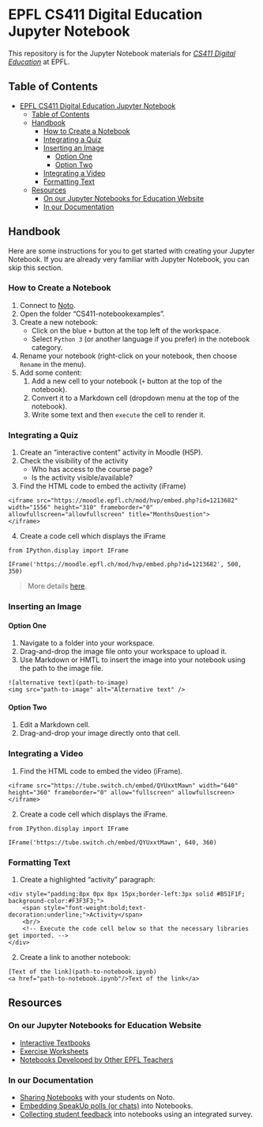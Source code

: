 # EPFL CS411 Digital Education Jupyter Notebook

This repository is for the Jupyter Notebook materials for [_CS411 Digital Education_](https://edu.epfl.ch/coursebook/en/digital-education-CS-411) at EPFL.

## Table of Contents

- [EPFL CS411 Digital Education Jupyter Notebook](#epfl-cs411-digital-education-jupyter-notebook)
  - [Table of Contents](#table-of-contents)
  - [Handbook](#handbook)
    - [How to Create a Notebook](#how-to-create-a-notebook)
    - [Integrating a Quiz](#integrating-a-quiz)
    - [Inserting an Image](#inserting-an-image)
      - [Option One](#option-one)
      - [Option Two](#option-two)
    - [Integrating a Video](#integrating-a-video)
    - [Formatting Text](#formatting-text)
  - [Resources](#resources)
    - [On our Jupyter Notebooks for Education Website](#on-our-jupyter-notebooks-for-education-website)
    - [In our Documentation](#in-our-documentation)

## Handbook

Here are some instructions for you to get started with creating your Jupyter Notebook. If you are already
very familiar with Jupyter Notebook, you can skip this section.

### How to Create a Notebook

1. Connect to [Noto](https://noto.epfl.ch).
2. Open the folder “CS411-notebookexamples”.
3. Create a new notebook:
   - Click on the blue `+` button at the top left of the workspace.
   - Select `Python 3` (or another language if you prefer) in the notebook category.
4. Rename your notebook (right-click on your notebook, then choose `Rename` in the menu).
5. Add some content:
   1. Add a new cell to your notebook (`+` button at the top of the notebook).
   2. Convert it to a Markdown cell (dropdown menu at the top of the notebook).
   3. Write some text and then `execute` the cell to render it.

### Integrating a Quiz

1. Create an “interactive content” activity in Moodle (H5P).
2. Check the visibility of the activity
   - Who has access to the course page?
   - Is the activity visible/available?
3. Find the HTML code to embed the activity (iFrame)

```
<iframe src="https://moodle.epfl.ch/mod/hvp/embed.php?id=1213682" width="1556" height="310" frameborder="0" allowfullscreen="allowfullscreen" title="MonthsQuestion">
</iframe>
```

4. Create a code cell which displays the iFrame

```
from IPython.display import IFrame

IFrame('https://moodle.epfl.ch/mod/hvp/embed.php?id=1213682', 500, 350)
```

> More details [here](https://go.epfl.ch/noto-quiz).

### Inserting an Image

#### Option One

1. Navigate to a folder into your workspace.
2. Drag-and-drop the image file onto your workspace to upload it.
3. Use Markdown or HMTL to insert the image into your notebook using the path to the image file.

```
![alternative text](path-to-image)
<img src="path-to-image" alt="Alternative text" />
```

#### Option Two

1. Edit a Markdown cell.
2. Drag-and-drop your image directly onto that cell.

### Integrating a Video

1. Find the HTML code to embed the video (iFrame).

```
<iframe src="https://tube.switch.ch/embed/QYUxxtMawn" width="640" height="360" frameborder="0" allow="fullscreen" allowfullscreen>
</iframe>
```

2. Create a code cell which displays the iFrame.

```
from IPython.display import IFrame

IFrame('https://tube.switch.ch/embed/QYUxxtMawn', 640, 360)
```

### Formatting Text

1. Create a highlighted “activity” paragraph:

```
<div style="padding:8px 0px 8px 15px;border-left:3px solid #B51F1F;
background-color:#F3F3F3;">
    <span style="font-weight:bold;text-decoration:underline;">Activity</span>
    <br/>
    <!-- Execute the code cell below so that the necessary libraries get imported. -->
</div>
```

2. Create a link to another notebook:

```
[Text of the link](path-to-notebook.ipynb)
<a href="path-to-notebook.ipynb"/>Text of the link</a>
```

## Resources

### On our Jupyter Notebooks for Education Website

- [Interactive Textbooks](https://go.epfl.ch/interactivetextbooks)
- [Exercise Worksheets](https://go.epfl.ch/exerciseworksheets)
- [Notebooks Developed by Other EPFL Teachers](https://go.epfl.ch/notebookexamples)

### In our Documentation

- [Sharing Notebooks](https:/go.epfl.ch/noto-share) with your students on Noto.
- [Embedding SpeakUp polls (or chats)](https:/go.epfl.ch/noto-polls) into Notebooks.
- [Collecting student feedback](https://go.epfl.ch/noto-feedback) into notebooks using an integrated survey.
